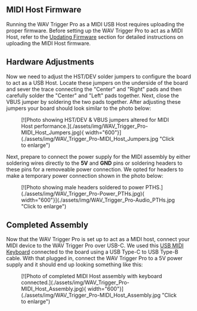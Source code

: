 



## MIDI Host Firmware

Running the WAV Trigger Pro as a MIDI USB Host requires uploading the proper firmware. Before setting up the WAV Trigger Pro to act as a MIDI Host, refer to the [Updating Firmware](./firmware.md) section for detailed instructions on uploading the MIDI Host firmware. 

## Hardware Adjustments

Now we need to adjust the HST/DEV solder jumpers to configure the board to act as a USB Host. Locate these jumpers on the underside of the board and sever the trace connecting the "Center" and "Right" pads and then carefully solder the "Center" and "Left" pads together. Next, close the VBUS jumper by soldering the two pads together. After adjusting these jumpers your board should look similar to the photo below:

<figure markdown>
[![Photo showing HST/DEV & VBUS jumpers altered for MIDI Host performance.](./assets/img/WAV_Trigger_Pro-MIDI_Host_Jumpers.jpg){ width="600"}](./assets/img/WAV_Trigger_Pro-MIDI_Host_Jumpers.jpg "Click to enlarge")
</figure>

Next, prepare to connect the power supply for the MIDI assembly by either soldering wires directly to the <b>5V</b> and <b>GND</b> pins or soldering headers to these pins for a removeable power connection. We opted for headers to make a temporary power connection shown in the photo below:

<figure markdown>
[![Photo showing male headers soldered to power PTHS.](./assets/img/WAV_Trigger_Pro-Power_PTHs.jpg){ width="600"}](./assets/img/WAV_Trigger_Pro-Audio_PTHs.jpg "Click to enlarge")
</figure>

## Completed Assembly

Now that the WAV Trigger Pro is set up to act as a MIDI host, connect your MIDI device to the WAV Trigger Pro over USB-C. We used this [USB MIDI Keyboard](https://www.amazon.com/midiplus-32-Key-Midi-Controller-AKM320/dp/B00VHKMK64?th=1) connected to the board using a USB Type-C to USB Type-B cable. With that plugged in, connect the WAV Trigger Pro to a 5V power supply and it should end up looking something like this:

<figure markdown>
[![Photo of completed MIDI Host assembly with keyboard connected.](./assets/img/WAV_Trigger_Pro-MIDI_Host_Assembly.jpg){ width="600"}](./assets/img/WAV_Trigger_Pro-MIDI_Host_Assembly.jpg "Click to enlarge")
</figure>

